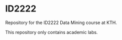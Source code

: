 # ID2222
Repository for the ID2222 Data Mining course at KTH.

This repository only contains academic labs.
